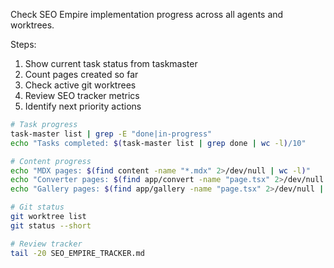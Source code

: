 Check SEO Empire implementation progress across all agents and worktrees.

Steps:
1. Show current task status from taskmaster
2. Count pages created so far
3. Check active git worktrees
4. Review SEO tracker metrics
5. Identify next priority actions

```bash
# Task progress
task-master list | grep -E "done|in-progress"
echo "Tasks completed: $(task-master list | grep done | wc -l)/10"

# Content progress
echo "MDX pages: $(find content -name "*.mdx" 2>/dev/null | wc -l)"
echo "Converter pages: $(find app/convert -name "page.tsx" 2>/dev/null | wc -l)"
echo "Gallery pages: $(find app/gallery -name "page.tsx" 2>/dev/null | wc -l)"

# Git status
git worktree list
git status --short

# Review tracker
tail -20 SEO_EMPIRE_TRACKER.md
```